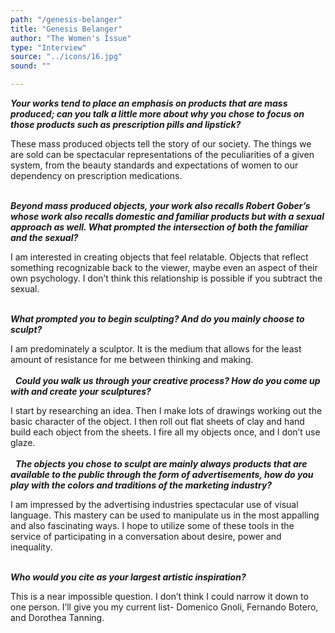 ```yaml
---
path: "/genesis-belanger"
title: "Genesis Belanger"
author: "The Women's Issue"
type: "Interview"
source: "../icons/16.jpg"
sound: ""

---
```


__*Your works tend to place an emphasis on products that are mass produced; can you talk a little more about why you chose to focus on those products such as prescription pills and lipstick?*__

These mass produced objects tell the story of our society. The things we are sold can be spectacular representations of the peculiarities of a given system, from the beauty standards and expectations of women to our dependency on prescription medications.<br /><br />

__*Beyond mass produced objects, your work also recalls Robert Gober’s whose work also recalls domestic and familiar products but with a sexual approach as well. What prompted the intersection of both the familiar and the sexual?*__

I am interested in creating objects that feel relatable. Objects that reflect something recognizable back to the viewer, maybe even an aspect of their own psychology. I don’t think this relationship is possible if you subtract the sexual.  <br /><br />

__*What prompted you to begin sculpting? And do you mainly choose to sculpt?*__

I am predominately a sculptor. It is the medium that allows for the least amount of resistance for me between thinking and making.<br /><br />
 
__*Could you walk us through your creative process? How do you come up with and create your sculptures?*__

I start by researching an idea. Then I make lots of drawings working out the basic character of the object. I then roll out flat sheets of clay and hand build each object from the sheets. I fire all my objects once, and I don’t use glaze.<br /><br />
 
__*The objects you chose to sculpt are mainly always products that are available to the public through the form of advertisements, how do you play with the colors and traditions of the marketing industry?*__

I am impressed by the advertising industries spectacular use of visual language. This mastery can be used to manipulate us in the most appalling and also fascinating ways.  I hope to utilize some of these tools in the service of participating in a conversation about desire, power and inequality.<br /><br />

__*Who would you cite as your largest artistic inspiration?*__

This is a near impossible question. I don’t think I could narrow it down to one person.  I’ll give you my current list- Domenico Gnoli, Fernando Botero,  and Dorothea Tanning.
